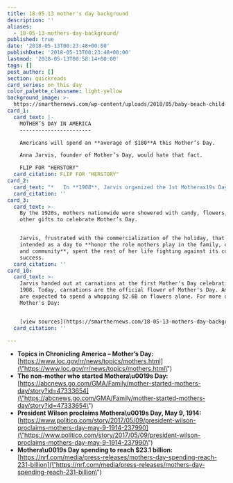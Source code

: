 ```yaml
---
title: 18.05.13 mother's day background
description: ''
aliases:
  - 18-05-13-mothers-day-background/
published: true
date: '2018-05-13T00:23:48+00:00'
publishDate: '2018-05-13T00:23:48+00:00'
lastmod: '2018-05-13T00:58:14+00:00'
tags: []
post_author: []
section: quickreads
card_series: on this day
color_palette_classname: light-yellow
background_image: >-
  https://smarthernews.com/wp-content/uploads/2018/05/baby-beach-child-51953-scaled.jpg
card_1:
  card_text: |-
    MOTHER’S DAY IN AMERICA
    -----------------------

    Americans will spend an **average of $180**A this Mother’s Day.

    Anna Jarvis, founder of Mother’s Day, would hate that fact.

    FLIP FOR "HERSTORY"
  card_citation: FLIP FOR "HERSTORY"
card_2:
  card_text: "*   In **1908**, Jarvis organized the 1st Motherax19s Day in West Virginia to honor her late mom who organized “Mothersax19 Work Days” to improve women’s working conditions.n*   By **1910, West Virginia made it a holiday**, other states followed.n*   In 1914, **Congress declared the 2nd Sunday in May** (anniversary of Jarvis’ mom’s death) **as Mother’s Day**."
  card_citation: ''
card_3:
  card_text: >-
    By the 1920s, mothers nationwide were showered with candy, flowers, cards, &
    other gifts to celebrate Mother’s Day.


    Jarvis, frustrated with the commercialization of the holiday, that she
    intended as a day to **honor the role mothers play in the family, church,
    and community**, spent the rest of her life fighting against its commercial
    success.
  card_citation: ''
card_10:
  card_text: >-
    Jarvis handed out at carnations at the first Mother's Day celebration in
    1908. Today, carnations are the official flower of Mother's Day. Americans
    are expected to spend a whopping $2.6B on flowers alone. For more on
    Mother's Day:


    [view sources](https://smarthernews.com/18-05-13-mothers-day-background/)
  card_citation: ''

---
```

*   **Topics in Chronicling America – Mother’s Day:** [https://www.loc.gov/rr/news/topics/mothers.html](\"https://www.loc.gov/rr/news/topics/mothers.html\")
*   **The non-mother who started Mothera\\u0019s Day:** [https://abcnews.go.com/GMA/Family/mother-started-mothers-day/story?id=47333654](\"https://abcnews.go.com/GMA/Family/mother-started-mothers-day/story?id=47333654\")
*   **President Wilson proclaims Mothera\\u0019s Day, May 9, 1914:** [https://www.politico.com/story/2017/05/09/president-wilson-proclaims-mothers-day-may-9-1914-237990](\"https://www.politico.com/story/2017/05/09/president-wilson-proclaims-mothers-day-may-9-1914-237990\")
*   **Mothera\\u0019s Day spending to reach $23.1 billion:** [https://nrf.com/media/press-releases/mothers-day-spending-reach-231-billion](\"https://nrf.com/media/press-releases/mothers-day-spending-reach-231-billion\")